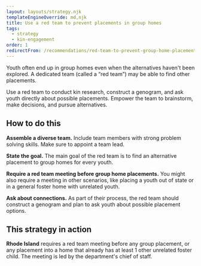 ```yaml
---
layout: layouts/strategy.njk
templateEngineOverride: md,njk
title: Use a red team to prevent placements in group homes
tags:
  - strategy
  - kin-engagement
order: 1
redirectFrom: /recommendations/red-team-to-prevent-group-home-placements/
---
```

Youth often end up in group homes even when the alternatives haven't been explored. A dedicated team (called a “red team”) may be able to find other placements.

Use a red team to conduct kin research, construct a genogram, and ask youth directly about possible placements. Empower the team to brainstorm, make decisions, and pursue alternatives.

## How to do this

**Assemble a diverse team.** Include team members with strong problem solving skills. Make sure to appoint a team lead.

**State the goal.** The main goal of the red team is to find an alternative placement to group homes for every youth.

**Require a red team meeting before group home placements.** You might also require a meeting in other scenarios, like placing a youth out of state or in a general foster home with unrelated youth.

**Ask about connections.** As part of their process, the red team should construct a genogram and plan to ask youth about possible placement options.

## This strategy in action

**Rhode Island** requires a red team meeting before any group placement, or any placement into a home that already has at least 1 other unrelated foster child. The meeting is led by the department's chief of staff.